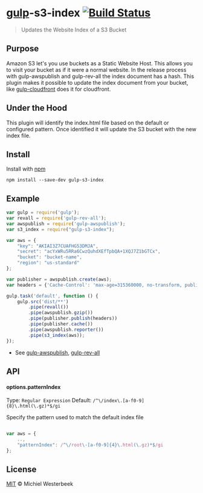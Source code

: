 # [gulp](https://github.com/wearefractal/gulp)-s3-index [![Build Status](https://travis-ci.org/happylinks/gulp-s3-index.png?branch=master)](https://travis-ci.org/happylinks/gulp-s3-index)

> Updates the Website Index of a S3 Bucket

## Purpose

Amazon S3 let's you use buckets as a Static Website Host. This allows you to visit your bucket as if it were a normal website.
In the release process with gulp-awspublish and gulp-rev-all the index document has a hash. This plugin makes it possible to update the index document from your bucket, like [gulp-cloudfront](https://github.com/smysnk/gulp-cloudfront) does it for cloudfront.

## Under the Hood

This plugin will identify the index.html file based on the default or configured pattern.  Once identified it will update the S3 bucket with the new index file.

## Install

Install with [npm](https://npmjs.org)

```
npm install --save-dev gulp-s3-index
```

## Example

```js
var gulp = require('gulp');
var revall = require('gulp-rev-all');
var awspublish = require('gulp-awspublish');
var s3_index = require("gulp-s3-index");

var aws = {
    "key": "AKIAI3Z7CUAFHG53DMJA",
    "secret": "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",
    "bucket": "bucket-name",
    "region": "us-standard"
};

var publisher = awspublish.create(aws);
var headers = {'Cache-Control': 'max-age=315360000, no-transform, public'};

gulp.task('default', function () {
    gulp.src('dist/**')
        .pipe(revall())
        .pipe(awspublish.gzip())
        .pipe(publisher.publish(headers))
        .pipe(publisher.cache())
        .pipe(awspublish.reporter())
        .pipe(s3_index(aws));
});
```

  * See [gulp-awspublish](https://www.npmjs.org/package/gulp-awspublish), [gulp-rev-all](https://www.npmjs.org/package/gulp-rev-all)


## API

#### options.patternIndex

Type: `Regular Expression`
Default: `/^\/index\.[a-f0-9]{8}\.html(\.gz)*$/gi`

Specify the pattern used to match the default index file

```js

var aws = {
    ..,
    "patternIndex": /^\/root\-[a-f0-9]{4}\.html(\.gz)*$/gi
};

```


## License

[MIT](http://opensource.org/licenses/MIT) © Michiel Westerbeek
